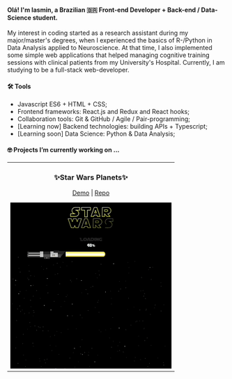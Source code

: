 #### Olá! I'm Iasmin, a Brazilian 🇧🇷 Front-end Developer + Back-end / Data-Science student.

My interest in coding started as a research assistant during my major/master's degrees, when I experienced the basics of R-/Python in Data Analysis applied to Neuroscience. At that time, I also implemented some simple web applications that helped managing cognitive training sessions with clinical patients from my University's Hospital. Currently, I am studying to be a full-stack web-developer.

#### 🛠️ Tools

* Javascript ES6 + HTML + CSS;
* Frontend frameworks: React.js and Redux and React hooks;
* Collaboration tools: Git & GitHub / Agile / Pair-programming;
* [Learning now] Backend technologies: building APIs + Typescript;
* [Learning soon] Data Science: Python & Data Analysis;


#### 🤓 Projects I’m currently working on ...

<table>
  <tr>
    <td valign="top">
      <h3 align="center">✨Star Wars Planets✨</h3>
      <p align="center">
        <a href="https://iasmin-br.github.io/Star-Wars-Planets/">Demo</a> |
        <a href="https://github.com/Iasmin-BR/Star-Wars-Planets">Repo</a>
      </p>
      <a href="https://iasmin-br.github.io/Star-Wars-Planets/">
      <img
          src="./images/projects-preview/Starwars-preview.gif"
          alt="Project-preview"
       />
      </a>
    </td>
  </tr>
</table>
